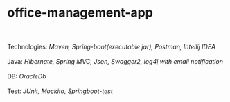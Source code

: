 # office-management-app <br></br>

Technologies: _Maven, Spring-boot(executable jar), Postman, Intellij IDEA_ <br></br>
Java: _Hibernate, Spring MVC, Json, Swagger2, log4j with email notification_ <br></br>
DB: _OracleDb_ <br></br>
Test: _JUnit, Mockito, Springboot-test_ <br></br>

